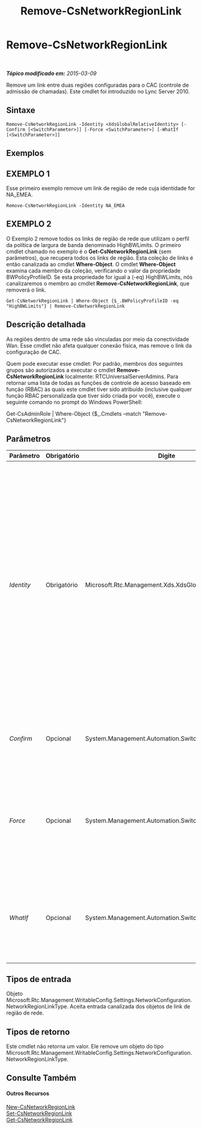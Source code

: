 ﻿---
title: Remove-CsNetworkRegionLink
TOCTitle: Remove-CsNetworkRegionLink
ms:assetid: f26cde90-e789-44a7-a304-695c85e64403
ms:mtpsurl: https://technet.microsoft.com/pt-br/library/Gg413012(v=OCS.15)
ms:contentKeyID: 49308566
ms.date: 05/19/2016
mtps_version: v=OCS.15
ms.translationtype: HT
---

# Remove-CsNetworkRegionLink

 

_**Tópico modificado em:** 2015-03-09_

Remove um link entre duas regiões configuradas para o CAC (controle de admissão de chamadas). Este cmdlet foi introduzido no Lync Server 2010.

## Sintaxe

    Remove-CsNetworkRegionLink -Identity <XdsGlobalRelativeIdentity> [-Confirm [<SwitchParameter>]] [-Force <SwitchParameter>] [-WhatIf [<SwitchParameter>]]

## Exemplos

## EXEMPLO 1

Esse primeiro exemplo remove um link de região de rede cuja identidade for NA\_EMEA.

    Remove-CsNetworkRegionLink -Identity NA_EMEA

## EXEMPLO 2

O Exemplo 2 remove todos os links de região de rede que utilizam o perfil da política de largura de banda denominado HighBWLimits. O primeiro cmdlet chamado no exemplo é o **Get-CsNetworkRegionLink** (sem parâmetros), que recupera todos os links de região. Esta coleção de links é então canalizada ao cmdlet **Where-Object**. O cmdlet **Where-Object** examina cada membro da coleção, verificando o valor da propriedade BWPolicyProfileID. Se esta propriedade for igual a (-eq) HighBWLimits, nós canalizaremos o membro ao cmdlet **Remove-CsNetworkRegionLink**, que removerá o link.

    Get-CsNetworkRegionLink | Where-Object {$_.BWPolicyProfileID -eq "HighBWLimits"} | Remove-CsNetworkRegionLink

## Descrição detalhada

As regiões dentro de uma rede são vinculadas por meio da conectividade Wan. Esse cmdlet não afeta qualquer conexão física, mas remove o link da configuração de CAC.

Quem pode executar esse cmdlet: Por padrão, membros dos seguintes grupos são autorizados a executar o cmdlet **Remove-CsNetworkRegionLink** localmente: RTCUniversalServerAdmins. Para retornar uma lista de todas as funções de controle de acesso baseado em função (RBAC) às quais este cmdlet tiver sido atribuído (inclusive qualquer função RBAC personalizada que tiver sido criada por você), execute o seguinte comando no prompt do Windows PowerShell:

Get-CsAdminRole | Where-Object {$\_.Cmdlets –match "Remove-CsNetworkRegionLink"}

## Parâmetros


<table>
<colgroup>
<col style="width: 25%" />
<col style="width: 25%" />
<col style="width: 25%" />
<col style="width: 25%" />
</colgroup>
<thead>
<tr class="header">
<th>Parâmetro</th>
<th>Obrigatório</th>
<th>Digite</th>
<th>Descrição</th>
</tr>
</thead>
<tbody>
<tr class="odd">
<td><p><em>Identity</em></p></td>
<td><p>Obrigatório</p></td>
<td><p>Microsoft.Rtc.Management.Xds.XdsGlobalRelativeIdentity</p></td>
<td><p>O identificador exclusivo do link da região de rede que se deseja remover. Como os links de região de rede são criados apenas no escopo global, esse identificador não precisa especificar um escopo. Em vez disto, ele contém uma cadeia de caracteres que é um nome exclusivo que identifica este link.</p></td>
</tr>
<tr class="even">
<td><p><em>Confirm</em></p></td>
<td><p>Opcional</p></td>
<td><p>System.Management.Automation.SwitchParameter</p></td>
<td><p>Solicita confirmação antes da execução do comando.</p></td>
</tr>
<tr class="odd">
<td><p><em>Force</em></p></td>
<td><p>Opcional</p></td>
<td><p>System.Management.Automation.SwitchParameter</p></td>
<td><p>Suprime qualquer aviso de confirmação que, de outra maneira, seria exibido antes de se realizar as alterações.</p></td>
</tr>
<tr class="even">
<td><p><em>WhatIf</em></p></td>
<td><p>Opcional</p></td>
<td><p>System.Management.Automation.SwitchParameter</p></td>
<td><p>Descreve o que aconteceria se o comando fosse executado sem ser executado de fato.</p></td>
</tr>
</tbody>
</table>


## Tipos de entrada

Objeto Microsoft.Rtc.Management.WritableConfig.Settings.NetworkConfiguration.NetworkRegionLinkType. Aceita entrada canalizada dos objetos de link de região de rede.

## Tipos de retorno

Este cmdlet não retorna um valor. Ele remove um objeto do tipo Microsoft.Rtc.Management.WritableConfig.Settings.NetworkConfiguration.NetworkRegionLinkType.

## Consulte Também

#### Outros Recursos

[New-CsNetworkRegionLink](new-csnetworkregionlink.md)  
[Set-CsNetworkRegionLink](set-csnetworkregionlink.md)  
[Get-CsNetworkRegionLink](get-csnetworkregionlink.md)

